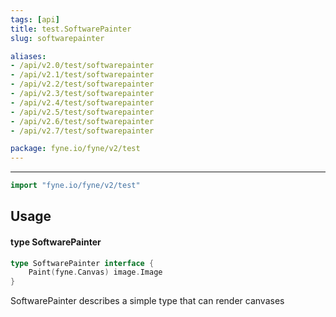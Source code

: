 ```yaml
---
tags: [api]
title: test.SoftwarePainter
slug: softwarepainter

aliases:
- /api/v2.0/test/softwarepainter
- /api/v2.1/test/softwarepainter
- /api/v2.2/test/softwarepainter
- /api/v2.3/test/softwarepainter
- /api/v2.4/test/softwarepainter
- /api/v2.5/test/softwarepainter
- /api/v2.6/test/softwarepainter
- /api/v2.7/test/softwarepainter

package: fyne.io/fyne/v2/test
---
```



---
```go
import "fyne.io/fyne/v2/test"
```

## Usage

#### type SoftwarePainter

```go
type SoftwarePainter interface {
	Paint(fyne.Canvas) image.Image
}
```

SoftwarePainter describes a simple type that can render canvases
